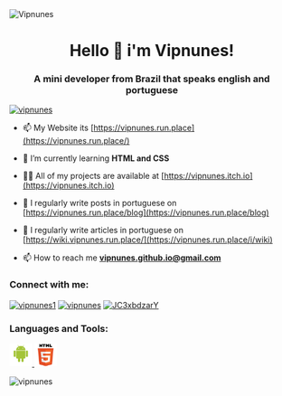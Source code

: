 <img src="https://vipnunes.github.io/img/space.jpg" alt="Vipnunes" class="profile-image">

<h1 align="center">Hello 👋 i'm Vipnunes!</h1>
<h3 align="center">A mini developer from Brazil that speaks english and portuguese</h3>

<p align="left"> <a href="https://github.com/ryo-ma/github-profile-trophy"><img src="https://github-profile-trophy.vercel.app/?username=vipnunes" alt="vipnunes" /></a> </p>

- 📫 My Website its [https://vipnunes.run.place](https://vipnunes.run.place/)

- 🌱 I’m currently learning **HTML and CSS**

- 👨‍💻 All of my projects are available at [https://vipnunes.itch.io](https://vipnunes.itch.io)

- 📝 I regularly write posts in portuguese on [https://vipnunes.run.place/blog](https://vipnunes.run.place/blog)

- 📝 I regularly write articles in portuguese on [https://wiki.vipnunes.run.place/](https://vipnunes.run.place/i/wiki)

- 📫 How to reach me **vipnunes.github.io@gmail.com**

<h3 align="left">Connect with me:</h3>
<p align="left">
<a href="https://twitter.com/vipnunes1" target="blank"><img align="center" src="https://raw.githubusercontent.com/rahuldkjain/github-profile-readme-generator/master/src/images/icons/Social/twitter.svg" alt="vipnunes1" height="30" width="40" /></a>
<a href="https://youtube.com/vipnunes" target="blank"><img align="center" src="https://raw.githubusercontent.com/rahuldkjain/github-profile-readme-generator/master/src/images/icons/Social/youtube.svg" alt="vipnunes" height="30" width="40" /></a>
<a href="https://discordapp.com/users/945093626235588638" target="blank"><img align="center" src="https://raw.githubusercontent.com/rahuldkjain/github-profile-readme-generator/master/src/images/icons/Social/discord.svg" alt="JC3xbdzarY" height="30" width="40" /></a>
</p>

<h3 align="left">Languages and Tools:</h3>
<p align="left"> <a href="https://developer.android.com" target="_blank" rel="noreferrer"> <img src="https://raw.githubusercontent.com/devicons/devicon/master/icons/android/android-original-wordmark.svg" alt="android" width="40" height="40"/> </a> <a href="https://www.w3.org/html/" target="_blank" rel="noreferrer"> <img src="https://raw.githubusercontent.com/devicons/devicon/master/icons/html5/html5-original-wordmark.svg" alt="html5" width="40" height="40"/> </a> </p>

<p><img align="center" src="https://github-readme-streak-stats.herokuapp.com/?user=vipnunes&" alt="vipnunes" /></p>
